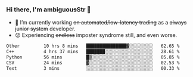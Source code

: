 ### Hi there, I'm ambiguou~~s~~Str 👋

<!--
**ambiguoustexture/ambiguoustexture** is a ✨ _special_ ✨ repository because its `README.md` (this file) appears on your GitHub profile.

Here are some ideas to get you started:
-->
- 🔭 I’m currently working ~~on automated/low-latency trading~~ as a ~~always junior system~~ developer.
- :worried: Experiencing ~~endless~~ imposter syndrome still, and even worse.

<!--START_SECTION:waka-->

```txt
Other         10 hrs 8 mins   ███████████████▓░░░░░░░░░   62.65 %
C++           4 hrs 37 mins   ███████░░░░░░░░░░░░░░░░░░   28.61 %
Python        56 mins         █▒░░░░░░░░░░░░░░░░░░░░░░░   05.85 %
CSV           24 mins         ▓░░░░░░░░░░░░░░░░░░░░░░░░   02.53 %
Text          3 mins          ░░░░░░░░░░░░░░░░░░░░░░░░░   00.33 %
```

<!--END_SECTION:waka-->
